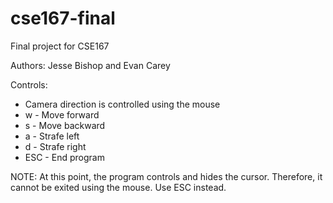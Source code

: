 cse167-final
============

Final project for CSE167

Authors: Jesse Bishop and Evan Carey

Controls:
* Camera direction is controlled using the mouse
* w - Move forward
* s - Move backward
* a - Strafe left
* d - Strafe right
* ESC - End program

NOTE: At this point, the program controls and hides the cursor. Therefore, it cannot be exited using the mouse. Use ESC instead.

